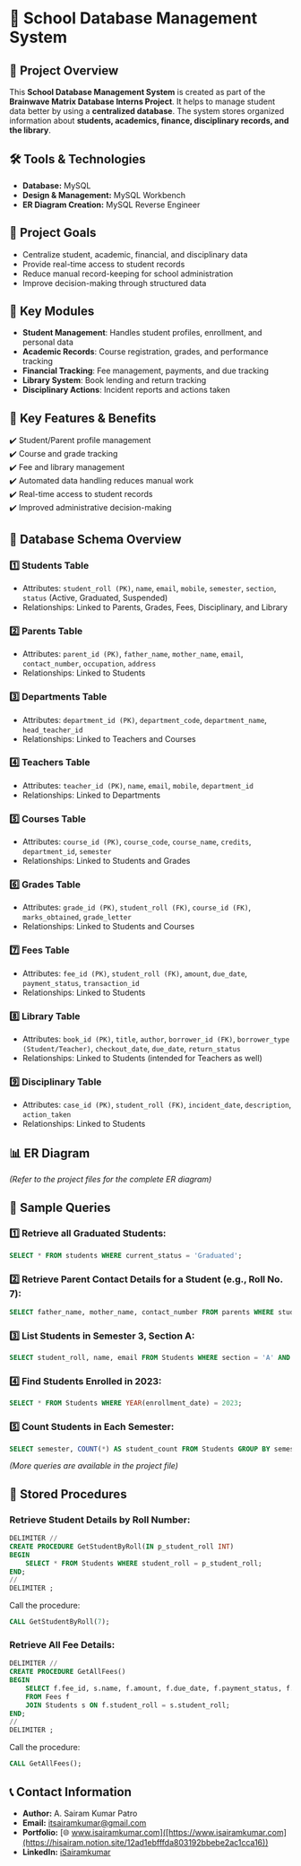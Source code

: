 # 📌 School Database Management System

## 📖 Project Overview
This **School Database Management System** is created as part of the **Brainwave Matrix Database Interns Project**. It helps to manage student data better by using a **centralized database**. The system stores organized information about **students, academics, finance, disciplinary records, and the library**.

## 🛠️ Tools & Technologies
- **Database:** MySQL
- **Design & Management:** MySQL Workbench
- **ER Diagram Creation:** MySQL Reverse Engineer

## 🎯 Project Goals
- Centralize student, academic, financial, and disciplinary data
- Provide real-time access to student records
- Reduce manual record-keeping for school administration
- Improve decision-making through structured data

## 📂 Key Modules
- **Student Management**: Handles student profiles, enrollment, and personal data
- **Academic Records**: Course registration, grades, and performance tracking
- **Financial Tracking**: Fee management, payments, and due tracking
- **Library System**: Book lending and return tracking
- **Disciplinary Actions**: Incident reports and actions taken

## 🔑 Key Features & Benefits
✔️ Student/Parent profile management  
✔️ Course and grade tracking  
✔️ Fee and library management  
✔️ Automated data handling reduces manual work  
✔️ Real-time access to student records  
✔️ Improved administrative decision-making  

## 📌 Database Schema Overview
### 1️⃣ **Students Table**
- Attributes: `student_roll (PK)`, `name`, `email`, `mobile`, `semester`, `section`, `status` (Active, Graduated, Suspended)
- Relationships: Linked to Parents, Grades, Fees, Disciplinary, and Library

### 2️⃣ **Parents Table**
- Attributes: `parent_id (PK)`, `father_name`, `mother_name`, `email`, `contact_number`, `occupation`, `address`
- Relationships: Linked to Students

### 3️⃣ **Departments Table**
- Attributes: `department_id (PK)`, `department_code`, `department_name`, `head_teacher_id`
- Relationships: Linked to Teachers and Courses

### 4️⃣ **Teachers Table**
- Attributes: `teacher_id (PK)`, `name`, `email`, `mobile`, `department_id`
- Relationships: Linked to Departments

### 5️⃣ **Courses Table**
- Attributes: `course_id (PK)`, `course_code`, `course_name`, `credits`, `department_id`, `semester`
- Relationships: Linked to Students and Grades

### 6️⃣ **Grades Table**
- Attributes: `grade_id (PK)`, `student_roll (FK)`, `course_id (FK)`, `marks_obtained`, `grade_letter`
- Relationships: Linked to Students and Courses

### 7️⃣ **Fees Table**
- Attributes: `fee_id (PK)`, `student_roll (FK)`, `amount`, `due_date`, `payment_status`, `transaction_id`
- Relationships: Linked to Students

### 8️⃣ **Library Table**
- Attributes: `book_id (PK)`, `title`, `author`, `borrower_id (FK)`, `borrower_type (Student/Teacher)`, `checkout_date`, `due_date`, `return_status`
- Relationships: Linked to Students (intended for Teachers as well)

### 9️⃣ **Disciplinary Table**
- Attributes: `case_id (PK)`, `student_roll (FK)`, `incident_date`, `description`, `action_taken`
- Relationships: Linked to Students

## 📊 ER Diagram
*(Refer to the project files for the complete ER diagram)*

## 📜 Sample Queries
### 1️⃣ Retrieve all Graduated Students:
```sql
SELECT * FROM students WHERE current_status = 'Graduated';
```
### 2️⃣ Retrieve Parent Contact Details for a Student (e.g., Roll No. 7):
```sql
SELECT father_name, mother_name, contact_number FROM parents WHERE student_roll = 7;
```
### 3️⃣ List Students in Semester 3, Section A:
```sql
SELECT student_roll, name, email FROM Students WHERE section = 'A' AND semester = 3;
```
### 4️⃣ Find Students Enrolled in 2023:
```sql
SELECT * FROM Students WHERE YEAR(enrollment_date) = 2023;
```
### 5️⃣ Count Students in Each Semester:
```sql
SELECT semester, COUNT(*) AS student_count FROM Students GROUP BY semester;
```
*(More queries are available in the project file)*

## 🔄 Stored Procedures
### Retrieve Student Details by Roll Number:
```sql
DELIMITER //
CREATE PROCEDURE GetStudentByRoll(IN p_student_roll INT)
BEGIN
    SELECT * FROM Students WHERE student_roll = p_student_roll;
END;
//
DELIMITER ;
```
Call the procedure:
```sql
CALL GetStudentByRoll(7);
```
### Retrieve All Fee Details:
```sql
DELIMITER //
CREATE PROCEDURE GetAllFees()
BEGIN
    SELECT f.fee_id, s.name, f.amount, f.due_date, f.payment_status, f.transaction_id
    FROM Fees f
    JOIN Students s ON f.student_roll = s.student_roll;
END;
//
DELIMITER ;
```
Call the procedure:
```sql
CALL GetAllFees();
```

## 📞 Contact Information
- **Author:** A. Sairam Kumar Patro  
- **Email:** [itsairamkumar@gmail.com](mailto:itsairamkumar@gmail.com)  
- **Portfolio:** [🌐 www.isairamkumar.com]([https://www.isairamkumar.com](https://hisairam.notion.site/12ad1ebfffda803192bbebe2ac1cca16))  
- **LinkedIn:** [iSairamkumar](https://www.linkedin.com/in/isairamkumar)  
